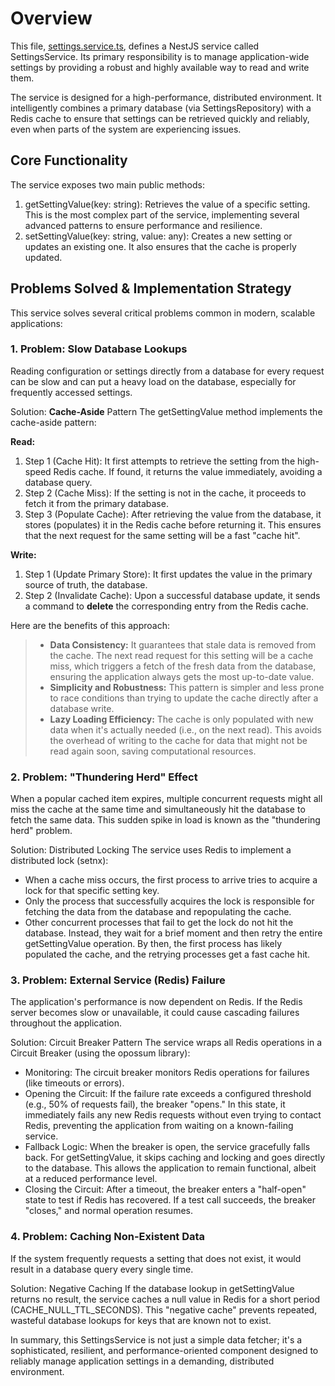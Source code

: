 # Overview

This file, [settings.service.ts](./src/services/settings.service.ts), defines a NestJS service called SettingsService. Its primary responsibility is to manage application-wide settings by providing a robust and highly available way to read and write them.

The service is designed for a high-performance, distributed environment. It intelligently combines a primary database (via SettingsRepository) with a Redis cache to ensure that settings can be retrieved quickly and reliably, even when parts of the system are experiencing issues.

## Core Functionality

The service exposes two main public methods:

1. getSettingValue(key: string): Retrieves the value of a specific setting. This is the most complex part of the service, implementing several advanced patterns to ensure performance and resilience.
2. setSettingValue(key: string, value: any): Creates a new setting or updates an existing one. It also ensures that the cache is properly updated.

## Problems Solved & Implementation Strategy

This service solves several critical problems common in modern, scalable applications:

### 1. Problem: Slow Database Lookups

Reading configuration or settings directly from a database for every request can be slow and can put a heavy load on the database, especially for frequently accessed settings.

Solution: **Cache-Aside** Pattern The getSettingValue method implements the cache-aside pattern:

**Read:**

1. Step 1 (Cache Hit): It first attempts to retrieve the setting from the high-speed Redis cache. If found, it returns the value immediately, avoiding a database query.
2. Step 2 (Cache Miss): If the setting is not in the cache, it proceeds to fetch it from the primary database.
3. Step 3 (Populate Cache): After retrieving the value from the database, it stores (populates) it in the Redis cache before returning it. This ensures that the next request for the same setting will be a fast "cache hit".

**Write:**

1. Step 1 (Update Primary Store): It first updates the value in the primary source of truth, the database.
2. Step 2 (Invalidate Cache): Upon a successful database update, it sends a command to **delete** the corresponding entry from the Redis cache.

Here are the benefits of this approach:

> - **Data Consistency:** It guarantees that stale data is removed from the cache. The next read request for this setting will be a cache miss, which triggers a fetch of the fresh data from the database, ensuring the application always gets the most up-to-date value.
> - **Simplicity and Robustness:** This pattern is simpler and less prone to race conditions than trying to update the cache directly after a database write.
> - **Lazy Loading Efficiency:** The cache is only populated with new data when it's actually needed (i.e., on the next read). This avoids the overhead of writing to the cache for data that might not be read again soon, saving computational resources.

### 2. Problem: "Thundering Herd" Effect

When a popular cached item expires, multiple concurrent requests might all miss the cache at the same time and simultaneously hit the database to fetch the same data. This sudden spike in load is known as the "thundering herd" problem.

Solution: Distributed Locking The service uses Redis to implement a distributed lock (setnx):

- When a cache miss occurs, the first process to arrive tries to acquire a lock for that specific setting key.
- Only the process that successfully acquires the lock is responsible for fetching the data from the database and repopulating the cache.
- Other concurrent processes that fail to get the lock do not hit the database. Instead, they wait for a brief moment and then retry the entire getSettingValue operation. By then, the first process has likely populated the cache, and the retrying processes get a fast cache hit.

### 3. Problem: External Service (Redis) Failure

The application's performance is now dependent on Redis. If the Redis server becomes slow or unavailable, it could cause cascading failures throughout the application.

Solution: Circuit Breaker Pattern The service wraps all Redis operations in a Circuit Breaker (using the opossum library):

- Monitoring: The circuit breaker monitors Redis operations for failures (like timeouts or errors).
- Opening the Circuit: If the failure rate exceeds a configured threshold (e.g., 50% of requests fail), the breaker "opens." In this state, it immediately fails any new Redis requests without even trying to contact Redis, preventing the application from waiting on a known-failing service.
- Fallback Logic: When the breaker is open, the service gracefully falls back. For getSettingValue, it skips caching and locking and goes directly to the database. This allows the application to remain functional, albeit at a reduced performance level.
- Closing the Circuit: After a timeout, the breaker enters a "half-open" state to test if Redis has recovered. If a test call succeeds, the breaker "closes," and normal operation resumes.

### 4. Problem: Caching Non-Existent Data

If the system frequently requests a setting that does not exist, it would result in a database query every single time.

Solution: Negative Caching If the database lookup in getSettingValue returns no result, the service caches a null value in Redis for a short period (CACHE_NULL_TTL_SECONDS). This "negative cache" prevents repeated, wasteful database lookups for keys that are known not to exist.

In summary, this SettingsService is not just a simple data fetcher; it's a sophisticated, resilient, and performance-oriented component designed to reliably manage application settings in a demanding, distributed environment.
